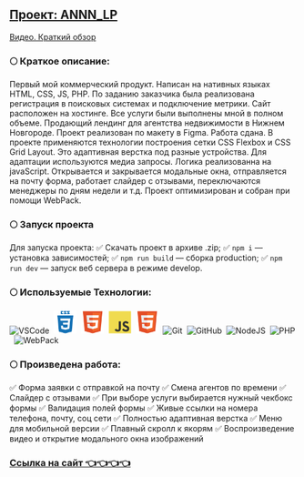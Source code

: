 ## [Проект: ANNN_LP](https://baturinss.github.io/annn-demo)

[Видео. Краткий обзор](https://user-images.githubusercontent.com/94468513/163075115-f2bbe1a0-51f3-4118-b5f6-601b5370f4c2.mp4)

### 🌕 Краткое описание:

Первый мой коммерческий продукт. Написан на нативных языках HTML, CSS, JS, PHP. По заданию заказчика была реализована регистрация в поисковых системах и подключение метрики. Сайт расположен на хостинге. Все услуги были выполнены мной в полном объеме.
Продающий лендинг для агентства недвижимости в Нижнем Новгороде.
Проект реализован по макету в Figma. Работа сдана. В проекте применяются технологии построения сетки CSS Flexbox и CSS Grid Layout. Это адаптивная верстка под разные устройства. Для адаптации используются медиа запросы.
Логика реализованна на javaScript. Открывается и закрывается модальные окна, отправляется на почту форма, работает слайдер с отзывами, переключаются менеджеры по дням недели и т.д. Проект оптимизирован и собран при помощи WebPack.

### 🌕 Запуск проекта

Для запуска проекта:
✅ Скачать проект в архиве .zip;
✅ `npm i` — установка зависимостей;
✅ `npm run build` — сборка production;
✅ `npm run dev` — запуск веб сервера в режиме develop.

### 🌕 Используемые Технологии:

<img src="https://user-images.githubusercontent.com/94468513/187542776-f4aaee57-c8b2-4de6-9d84-48b7cdf0b1a9.svg" title="VSCode" alt="VSCode" width="40" height="40"/>&nbsp;
<img src="https://github.com/devicons/devicon/blob/master/icons/css3/css3-plain-wordmark.svg"  title="CSS3" alt="CSS" width="40" height="40"/>&nbsp;
<img src="https://github.com/devicons/devicon/blob/master/icons/html5/html5-original.svg" title="HTML5" alt="HTML" width="40" height="40"/>&nbsp;
<img src="https://github.com/devicons/devicon/blob/master/icons/javascript/javascript-original.svg" title="JavaScript" alt="JavaScript" width="40" height="40"/>&nbsp;
<img src="https://github.com/devicons/devicon/blob/master/icons/html5/html5-original.svg" title="HTML5" alt="HTML" width="40" height="40"/>&nbsp;
<img src="https://user-images.githubusercontent.com/94468513/187526649-ea43f3cc-3b08-4054-9af2-ec81af5bc2e6.svg" title="Git" alt="Git" width="40" height="40"/>&nbsp;
<img src="https://user-images.githubusercontent.com/78322084/162064174-194ac89a-024d-4839-aae3-22d9ee4e3a33.png"  title="GitHub" alt="GitHub" width="40" height="40"/>&nbsp;
<img src="https://user-images.githubusercontent.com/94468513/187550880-a4d2a9ef-6267-4d05-b459-8a241c85109c.svg" title="NodeJS" alt="NodeJS" width="40" height="40"/>&nbsp;
<img src="https://user-images.githubusercontent.com/94468513/187550523-0c8b4eb1-f051-4841-874f-addbfa6648fd.png" title="PHP" alt="PHP" height="40"/>&nbsp;
<img src="https://user-images.githubusercontent.com/94468513/187539690-03d3bff8-3360-4b55-a9cc-57b6c2ac547c.svg" title="WebPack" alt="WebPack" height="40"/>&nbsp;

### 🌕 Произведена работа:

✅ Форма заявки с отправкой на почту
✅ Смена агентов по времени
✅ Слайдер с отзывами
✅ При выборе услуги выбирается нужный чекбокс формы
✅ Валидация полей формы
✅ Живые ссылки на номера телефона, почту, соц сети
✅ Полностью адаптивная верстка
✅ Меню для мобильной версии
✅ Плавный скролл к якорям
✅ Воспроизведение видео и открытие модального окна изображений

### [Ссылка на сайт 👈👈👈👈](https://baturinss.github.io/mesto)
